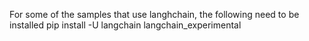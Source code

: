 For some of the samples that use langhchain, the following need to be installed
pip install -U langchain langchain_experimental